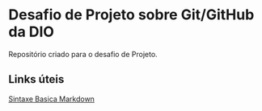 # Desafio de Projeto sobre Git/GitHub da DIO
Repositório criado para o desafio de Projeto.

## Links úteis
[Sintaxe Basica Markdown](https://www.markdownguide.org/basic-syntax/)
